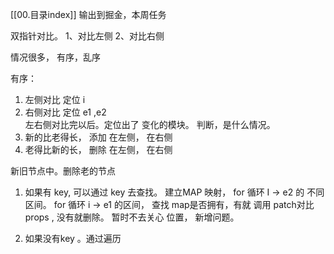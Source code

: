 [[00.目录index]]
输出到掘金，本周任务

双指针对比。 
1、对比左侧
2、对比右侧


情况很多， 有序，乱序

有序：
1. 左侧对比  定位 i 
2. 右侧对比 定位 e1 ,e2  
左右侧对比完以后。定位出了 变化的模块。
判断，是什么情况。
4. 新的比老得长， 添加   在左侧， 在右侧
5. 老得比新的长， 删除   在左侧， 在右侧

新旧节点中。删除老的节点
1. 如果有 key,  可以通过 key 去查找。 
建立MAP 映射， for 循环  I -> e2 的 不同区间。
for 循环 i -> e1 的区间， 查找 map是否拥有，有就 调用 patch对比 props , 没有就删除。 暂时不去关心 位置， 新增问题。

2. 如果没有key 。通过遍历


